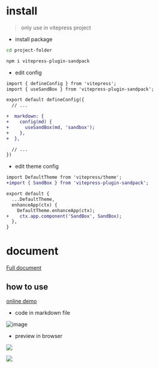 # install

> only use in vitepress project

- install package

```bash
cd project-folder

npm i vitepress-plugin-sandpack
```

- edit config

```diff
import { defineConfig } from 'vitepress';
import { useSandBox } from 'vitepress-plugin-sandpack';

export default defineConfig({
  // ...

+  markdown: {
+    config(md) {
+      useSandBox(md, 'sandbox');
+    },
+  },

  // ...
})
```

- edit theme config

```diff
import DefaultTheme from 'vitepress/theme';
+import { SandBox } from 'vitepress-plugin-sandpack';

export default {
  ...DefaultTheme,
  enhanceApp(ctx) {
    DefaultTheme.enhanceApp(ctx);
+    ctx.app.component('SandBox', SandBox);
  },
}

```

# document

[Full document](https://vitepress-sandbox.netlify.app)

## how to use

[online demo](https://stackblitz.com/edit/vitejs-vite-79ocfq)

- code in markdown file

![image](https://ik.imagekit.io/jerrywu001/sandbox-code_9ga23pVJA.png?ik-sdk-version=javascript-1.4.3&updatedAt=1675322691473)

- preview in browser

![](https://ik.imagekit.io/jerrywu001/sandbox-demo1_PsFSfd_X_.png?ik-sdk-version=javascript-1.4.3&updatedAt=1675322867870)

![](https://ik.imagekit.io/jerrywu001/sandbox-demo2_rlVXV97ZJ.png?ik-sdk-version=javascript-1.4.3&updatedAt=1675322867747)
